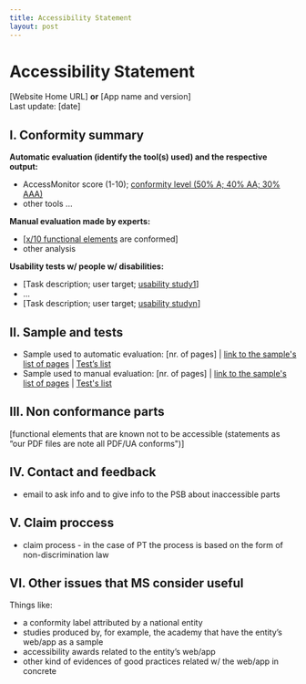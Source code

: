 ```yaml
---
title: Accessibility Statement
layout: post
---
```

# Accessibility Statement

[Website Home URL] **or** [App name and version]<br>Last update: [date]

## I. Conformity summary

**Automatic evaluation (identify the tool(s) used) and the respective output:** 

- AccessMonitor score (1-10); [conformity level (50% A; 40% AA; 30% AAA)](http://www.acessibilidade.gov.pt/accessmonitor/wcag20/?sid=3962)
- other tools ...

**Manual evaluation made by experts:**

- [[x/10 functional elements](https://jorgeponto.github.io/a11y/lista-verificacao.html) are conformed]
- other analysis

**Usability tests w/ people w/ disabilities:**

- [Task description; user target; [usability study1](#)]
- ...
- [Task description; user target; [usability studyn](#)]

## II. Sample and tests

- Sample used to automatic evaluation: [nr. of pages] | [link to the sample's list of pages](http://www.acessibilidade.gov.pt/accessmonitor/wcag20/?sid=3962) | [Test’s list](https://docs.google.com/spreadsheets/d/1iTht_2_fznEpa-sc5VPKTLtY5MGMYzq-Ad__YWPXOlA/edit#gid=0)
- Sample used to manual evaluation: [nr. of pages] | [link to the sample's list of pages](#) | [Test's list](https://jorgeponto.github.io/a11y/lista-verificacao.html)

## III.	 Non conformance parts

[functional elements that are known not to be accessible (statements as “our PDF files are note all PDF/UA conforms")]
 
## IV.	Contact and feedback

- email to ask info and to give info to the PSB about inaccessible parts

## V. Claim proccess

- claim process - in the case of PT the process is based on the form of non-discrimination law

## VI. Other issues that MS consider useful

Things like:
- a conformity label attributed by a national entity
- studies produced by, for example, the academy that have the entity’s web/app as a sample
- accessibility awards related to the entity’s web/app
- other kind of evidences of good practices related w/ the web/app in concrete
